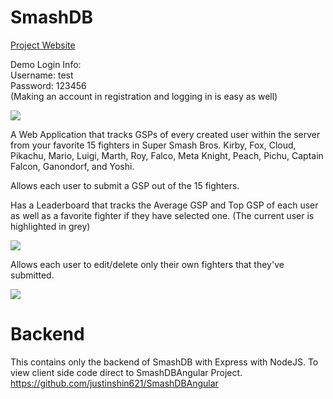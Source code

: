 # SmashDB

[Project Website](http://ec2-3-14-83-90.us-east-2.compute.amazonaws.com/login)

Demo Login Info: </br>
Username: test </br>
Password: 123456 </br>
(Making an account in registration and logging in is easy as well)

![](/images/GSPs.PNG)

A Web Application that tracks GSPs of every created user within the server from your favorite 15 fighters in Super Smash Bros. Kirby, Fox, Cloud, Pikachu, Mario, Luigi, Marth, Roy, Falco, Meta Knight, Peach, Pichu, Captain Falcon, Ganondorf, and Yoshi.

Allows each user to submit a GSP out of the 15 fighters.

Has a Leaderboard that tracks the Average GSP and Top GSP of each user as well as a favorite fighter if they have selected one. (The current user is highlighted in grey)

![](/images/Leaderboard.PNG)

Allows each user to edit/delete only their own fighters that they've submitted.

![](/images/Edit.PNG)


# Backend

This contains only the backend of SmashDB with Express with NodeJS. To view client side code direct to SmashDBAngular Project. https://github.com/justinshin621/SmashDBAngular


